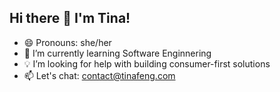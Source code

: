 ## Hi there 👋 I'm Tina!

<!--
**biubiubiupia/biubiubiupia** is a ✨ _special_ ✨ repository because its `README.md` (this file) appears on your GitHub profile.

Here are some ideas to get you started:

- 🔭 I’m currently working on ...
- 🌱 I’m currently learning ...
- 👯 I’m looking to collaborate on ...
- 🤔 I’m looking for help with ...
- 💬 Ask me about ...
- 📫 How to reach me: ...
- 😄 Pronouns: ...
- ⚡ Fun fact: ...
-->

- 😄 Pronouns: she/her
- 🌱 I’m currently learning Software Enginnering
- 💡 I’m looking for help with building consumer-first solutions
- 📫 Let's chat: contact@tinafeng.com
